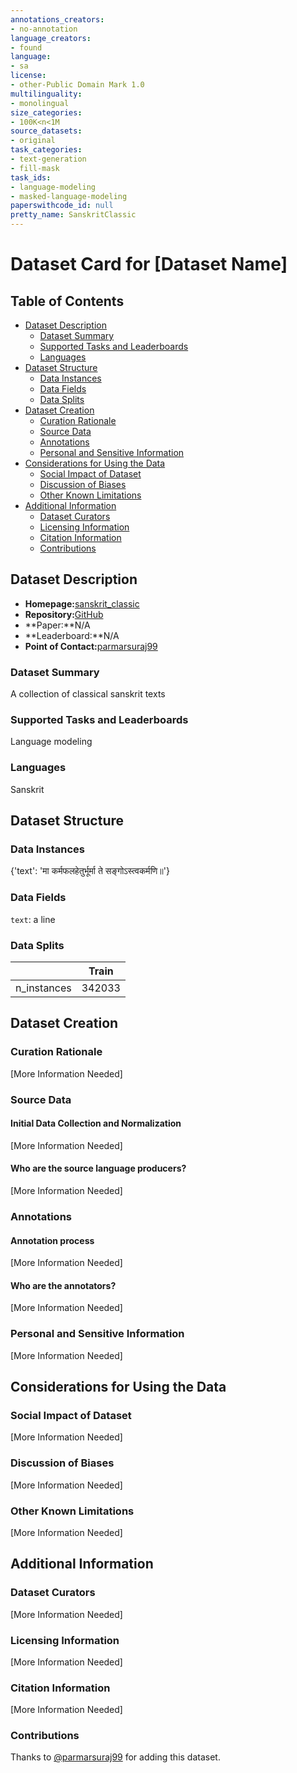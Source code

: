 ```yaml
---
annotations_creators:
- no-annotation
language_creators:
- found
language:
- sa
license:
- other-Public Domain Mark 1.0
multilinguality:
- monolingual
size_categories:
- 100K<n<1M
source_datasets:
- original
task_categories:
- text-generation
- fill-mask
task_ids:
- language-modeling
- masked-language-modeling
paperswithcode_id: null
pretty_name: SanskritClassic
---
```


# Dataset Card for [Dataset Name]

## Table of Contents
- [Dataset Description](#dataset-description)
  - [Dataset Summary](#dataset-summary)
  - [Supported Tasks and Leaderboards](#supported-tasks-and-leaderboards)
  - [Languages](#languages)
- [Dataset Structure](#dataset-structure)
  - [Data Instances](#data-instances)
  - [Data Fields](#data-fields)
  - [Data Splits](#data-splits)
- [Dataset Creation](#dataset-creation)
  - [Curation Rationale](#curation-rationale)
  - [Source Data](#source-data)
  - [Annotations](#annotations)
  - [Personal and Sensitive Information](#personal-and-sensitive-information)
- [Considerations for Using the Data](#considerations-for-using-the-data)
  - [Social Impact of Dataset](#social-impact-of-dataset)
  - [Discussion of Biases](#discussion-of-biases)
  - [Other Known Limitations](#other-known-limitations)
- [Additional Information](#additional-information)
  - [Dataset Curators](#dataset-curators)
  - [Licensing Information](#licensing-information)
  - [Citation Information](#citation-information)
  - [Contributions](#contributions)

## Dataset Description

- **Homepage:**[sanskrit_classic](https://github.com/parmarsuraj99/hf_datasets/tree/master/sanskrit_classic)
- **Repository:**[GitHub](https://github.com/parmarsuraj99/hf_datasets/tree/master/sanskrit_classic)
- **Paper:**N/A
- **Leaderboard:**N/A
- **Point of Contact:**[parmarsuraj99](parmarsuraj99@gmail.com)

### Dataset Summary

A collection of classical sanskrit texts

### Supported Tasks and Leaderboards

Language modeling

### Languages

Sanskrit

## Dataset Structure

### Data Instances

{'text': 'मा कर्मफलहेतुर्भूर्मा ते सङ्गोऽस्त्वकर्मणि॥'}

### Data Fields

`text`: a line

### Data Splits

|                   | Train  |
|-------------------|--------|
| n_instances       | 342033 |

## Dataset Creation

### Curation Rationale

[More Information Needed]

### Source Data

#### Initial Data Collection and Normalization

[More Information Needed]

#### Who are the source language producers?

[More Information Needed]

### Annotations

#### Annotation process

[More Information Needed]

#### Who are the annotators?

[More Information Needed]

### Personal and Sensitive Information

[More Information Needed]

## Considerations for Using the Data

### Social Impact of Dataset

[More Information Needed]

### Discussion of Biases

[More Information Needed]

### Other Known Limitations

[More Information Needed]

## Additional Information

### Dataset Curators

[More Information Needed]

### Licensing Information

[More Information Needed]

### Citation Information

[More Information Needed]

### Contributions

Thanks to [@parmarsuraj99](https://github.com/parmarsuraj99) for adding this dataset.
